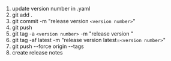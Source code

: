 1. update version number in .yaml
2. git add .
3. git commit -m "release version `<version number>`"
4. git push
4. git tag -a `<version number>` -m "release version <version number>"
5. git tag -af latest -m "release version latest=`<version number>`"
6. git push --force origin --tags
7. create release notes